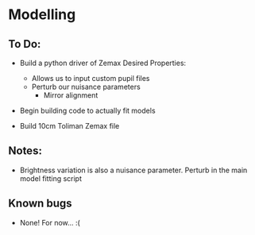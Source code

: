 # Modelling

## To Do:

- Build a python driver of Zemax
    Desired Properties:
    - Allows us to input custom pupil files
    - Perturb our nuisance parameters
        - Mirror alignment

- Begin building code to actually fit models

- Build 10cm Toliman Zemax file

## Notes:
- Brightness variation is also a nuisance parameter. Perturb in the main model fitting script

## Known bugs

- None! For now... :( 